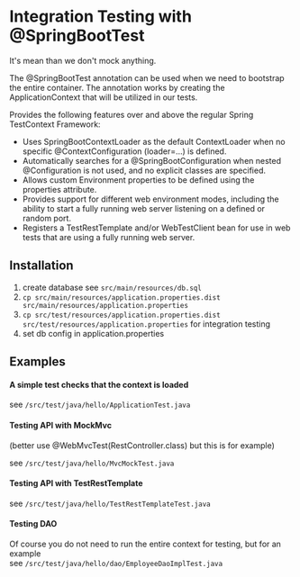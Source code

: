 # Integration Testing with @SpringBootTest

It's mean than we don't mock anything.

The @SpringBootTest annotation can be used when we need to bootstrap the entire container. The annotation works by creating the ApplicationContext that will be utilized in our tests.

Provides the following features over and above the regular Spring TestContext Framework:
* Uses SpringBootContextLoader as the default ContextLoader when no specific @ContextConfiguration (loader=…) is defined.
* Automatically searches for a @SpringBootConfiguration when nested @Configuration is not used, and no explicit classes are specified.
* Allows custom Environment properties to be defined using the properties attribute.
* Provides support for different web environment modes, including the ability to start a fully running web server listening on a defined or random port.
* Registers a TestRestTemplate and/or WebTestClient bean for use in web tests that are using a fully running web server.

## Installation

1. create database see `src/main/resources/db.sql`
2. `cp src/main/resources/application.properties.dist src/main/resources/application.properties`
2. `cp src/test/resources/application.properties.dist src/test/resources/application.properties` for integration testing
3. set db config in application.properties

## Examples

#### A simple test checks that the context is loaded

see `/src/test/java/hello/ApplicationTest.java`

#### Testing API with MockMvc

(better use @WebMvcTest(RestController.class) but this is for example)

see `/src/test/java/hello/MvcMockTest.java`

#### Testing API with TestRestTemplate

see `/src/test/java/hello/TestRestTemplateTest.java`

#### Testing DAO 

Of course you do not need to run the entire context for testing, but for an example    
see `/src/test/java/hello/dao/EmployeeDaoImplTest.java`

